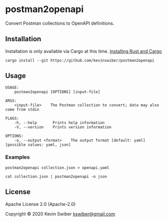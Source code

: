 # postman2openapi

Convert Postman collections to OpenAPI definitions.

## Installation

Installation is only available via Cargo at this time.  [Installing Rust and Cargo](https://doc.rust-lang.org/cargo/getting-started/installation.html)

```
cargo install --git https://github.com/kevinswiber/postman2openapi
```

## Usage

```
USAGE:
    postman2openapi [OPTIONS] [input-file]

ARGS:
    <input-file>    The Postman collection to convert; data may also come from stdin

FLAGS:
    -h, --help       Prints help information
    -V, --version    Prints version information

OPTIONS:
    -o, --output <format>    The output format [default: yaml]  [possible values: yaml, json]
```

### Examples

```
postman2openapi collection.json > openapi.yaml
```

```
cat collection.json | postman2openapi -o json
```

## License

Apache License 2.0 (Apache-2.0)

Copyright © 2020 Kevin Swiber kswiber@gmail.com